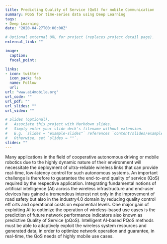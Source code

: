 ```yaml
---
title: Predicting Quality of Service (QoS) for mobile Communication
summary: PQoS for time-series data using Deep Learning 
tags:
- Deep Learning
date: "2020-04-27T00:00:00Z"

# Optional external URL for project (replaces project detail page).
external_link: ""

image:
  caption: 
  focal_point: 

links:
- icon: twitter
  icon_pack: fab
  name: Follow
  url:
url: "www.ai4mobile.org"  
url_code: ""
url_pdf: ""
url_slides: ""
url_video: ""

# Slides (optional).
#   Associate this project with Markdown slides.
#   Simply enter your slide deck's filename without extension.
#   E.g. `slides = "example-slides"` references `content/slides/example-slides.md`.
#   Otherwise, set `slides = ""`.
slides: ""
---
```


Many applications in the field of cooperative autonomous driving or mobile
robotics   due   to   the   highly   dynamic   nature   of   their   environment will
necessitate the deployment of ultra-reliable wireless links that can provide
real-time, low-latency control for such autonomous systems. An important
challenge is therefore to guarantee the end-to-end quality of service (QoS)
required by the respective application. Integrating fundamental notions of
artificial intelligence (AI) across the wireless infrastructure and end-user
devices has gained a tremendous interest not only in the improvement of
road safety but also in the industry4.0 domain by reducing quality control
eff orts   and   operational costs  on  exponential  levels.   One   major   gain  of
exploiting AI to optimize the operation of wireless-based use cases is the
prediction   of   future   network   performance   indicators   also   known   as
predictive Quality of Service (pQoS). Intelligent AI-based PQoS methods
must   be   able   to   adaptively   exploit   the   wireless   system   resources   and
generated data, in order to optimize network operation and guarantee, in
real-time, the QoS needs of highly mobile use cases.


